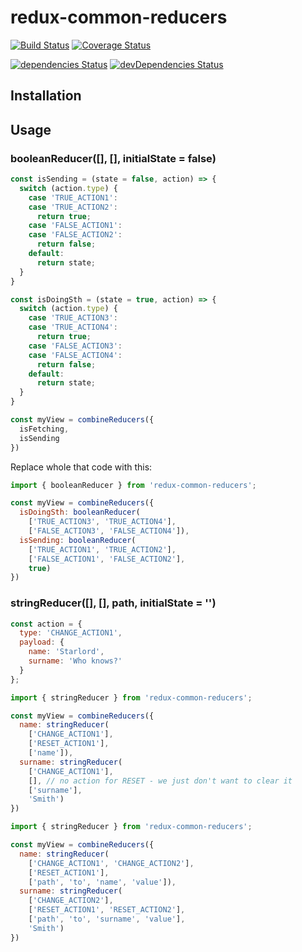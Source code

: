 # redux-common-reducers

[![Build Status](https://travis-ci.org/try-again-apps/redux-common-reducers.svg?branch=master)](https://travis-ci.org/try-again-apps/redux-common-reducers)
[![Coverage Status](https://coveralls.io/repos/github/try-again-apps/redux-common-reducers/badge.svg?branch=master)](https://coveralls.io/github/try-again-apps/redux-common-reducers?branch=master)

[![dependencies Status](https://david-dm.org/try-again-apps/redux-common-reducers/status.svg)](https://david-dm.org/try-again-apps/redux-common-reducers)
[![devDependencies Status](https://david-dm.org/try-again-apps/redux-common-reducers/dev-status.svg)](https://david-dm.org/try-again-apps/redux-common-reducers?type=dev)

## Installation

## Usage

<!-- ### `booleanReducer(type, payloadCreator = Identity, ?metaCreator)` -->

<!-- Got tired of writing same 'small' reducers for simple types?-->

### booleanReducer([], [], initialState = false)

```js
const isSending = (state = false, action) => {
  switch (action.type) {
    case 'TRUE_ACTION1':
    case 'TRUE_ACTION2':
      return true;
    case 'FALSE_ACTION1':
    case 'FALSE_ACTION2':
      return false;
    default:
      return state;
  }
}

const isDoingSth = (state = true, action) => {
  switch (action.type) {
    case 'TRUE_ACTION3':
    case 'TRUE_ACTION4':
      return true;
    case 'FALSE_ACTION3':
    case 'FALSE_ACTION4':
      return false;
    default:
      return state;
  }
}

const myView = combineReducers({
  isFetching,
  isSending
})
```

Replace whole that code with this:

```js
import { booleanReducer } from 'redux-common-reducers';

const myView = combineReducers({
  isDoingSth: booleanReducer(
    ['TRUE_ACTION3', 'TRUE_ACTION4'],
    ['FALSE_ACTION3', 'FALSE_ACTION4']),
  isSending: booleanReducer(
    ['TRUE_ACTION1', 'TRUE_ACTION2'],
    ['FALSE_ACTION1', 'FALSE_ACTION2'],
    true)
})
```

### stringReducer([], [], path, initialState = '')

```js
const action = {
  type: 'CHANGE_ACTION1',
  payload: {
    name: 'Starlord',
    surname: 'Who knows?'
  }
};
```

```js
import { stringReducer } from 'redux-common-reducers';

const myView = combineReducers({
  name: stringReducer(
    ['CHANGE_ACTION1'],
    ['RESET_ACTION1'],
    ['name']),
  surname: stringReducer(
    ['CHANGE_ACTION1'],
    [], // no action for RESET - we just don't want to clear it
    ['surname'],
    'Smith')
})
```


```js
import { stringReducer } from 'redux-common-reducers';

const myView = combineReducers({
  name: stringReducer(
    ['CHANGE_ACTION1', 'CHANGE_ACTION2'],
    ['RESET_ACTION1'],
    ['path', 'to', 'name', 'value']),
  surname: stringReducer(
    ['CHANGE_ACTION2'],
    ['RESET_ACTION1', 'RESET_ACTION2'],
    ['path', 'to', 'surname', 'value'],
    'Smith')
})
```
